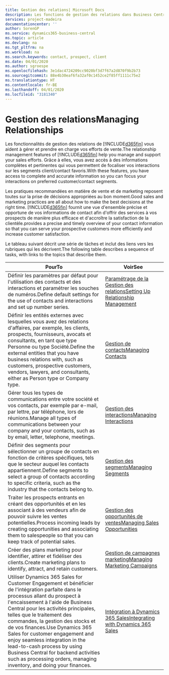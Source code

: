```yaml
---
title: Gestion des relations| Microsoft Docs
description: Les fonctions de gestion des relations dans Business Central prennent en charge vos efforts en matière de vente et vous permettent d'accéder à des informations sur les contacts et les prospects afin de pouvoir servir vos clients efficacement.
services: project-madeira
documentationcenter: ''
author: SorenGP
ms.service: dynamics365-business-central
ms.topic: article
ms.devlang: na
ms.tgt_pltfrm: na
ms.workload: na
ms.search.keywords: contact, prospect, client
ms.date: 04/01/2020
ms.author: sgroespe
ms.openlocfilehash: 3e1dac4724209cc9020bf3d7f67a2d870f9b2b73
ms.sourcegitcommit: 88e4b30eaf6fa32af0c1452ce2f85ff1111c75e2
ms.translationtype: HT
ms.contentlocale: fr-BE
ms.lasthandoff: 04/01/2020
ms.locfileid: "3181340"
---
```

# <a name="managing-relationships"></a><span data-ttu-id="1f4f7-103">Gestion des relations</span><span class="sxs-lookup"><span data-stu-id="1f4f7-103">Managing Relationships</span></span>
<span data-ttu-id="1f4f7-104">Les fonctionnalités de gestion des relations de [!INCLUDE[d365fin](includes/d365fin_md.md)] vous aident à gérer et prendre en charge vos efforts de vente.</span><span class="sxs-lookup"><span data-stu-id="1f4f7-104">The relationship management features of [!INCLUDE[d365fin](includes/d365fin_md.md)] help you manage and support your sales efforts.</span></span> <span data-ttu-id="1f4f7-105">Grâce à elles, vous avez accès à des informations complètes et pertinentes qui vous permettent de focaliser vos interactions sur les segments client/contact favoris.</span><span class="sxs-lookup"><span data-stu-id="1f4f7-105">With these features, you have access to complete and accurate information so you can focus your interactions on preferred customer/contact segments.</span></span>

<span data-ttu-id="1f4f7-106">Les pratiques recommandées en matière de vente et de marketing reposent toutes sur la prise de décisions appropriées au bon moment.</span><span class="sxs-lookup"><span data-stu-id="1f4f7-106">Good sales and marketing practices are all about how to make the best decisions at the right time.</span></span> [!INCLUDE[d365fin](includes/d365fin_md.md)] <span data-ttu-id="1f4f7-107">fournit une vue d'ensemble précise et opportune de vos informations de contact afin d'offrir des services à vos prospects de manière plus efficace et d'accroître la satisfaction de la clientèle.</span><span class="sxs-lookup"><span data-stu-id="1f4f7-107">provides a precise and timely overview of your contact information so that you can serve your prospective customers more efficiently and increase customer satisfaction.</span></span>

<span data-ttu-id="1f4f7-108">Le tableau suivant décrit une série de tâches et inclut des liens vers les rubriques qui les décrivent.</span><span class="sxs-lookup"><span data-stu-id="1f4f7-108">The following table describes a sequence of tasks, with links to the topics that describe them.</span></span>  

| <span data-ttu-id="1f4f7-109">Pour</span><span class="sxs-lookup"><span data-stu-id="1f4f7-109">To</span></span> | <span data-ttu-id="1f4f7-110">Voir</span><span class="sxs-lookup"><span data-stu-id="1f4f7-110">See</span></span> |
| --- | --- |
|<span data-ttu-id="1f4f7-111">Définir les paramètres par défaut pour l'utilisation des contacts et des interactions et paramétrer les souches de numéros.</span><span class="sxs-lookup"><span data-stu-id="1f4f7-111">Define default settings for the use of contacts and interactions and set up number series.</span></span>|[<span data-ttu-id="1f4f7-112">Paramétrage de la Gestion des relations</span><span class="sxs-lookup"><span data-stu-id="1f4f7-112">Setting Up Relationship Management</span></span>](marketing-setup-marketing.md)|
|<span data-ttu-id="1f4f7-113">Définir les entités externes avec lesquelles vous avez des relations d'affaires, par exemple, les clients, prospects, fournisseurs, avocats et consultants, en tant que type Personne ou type Société.</span><span class="sxs-lookup"><span data-stu-id="1f4f7-113">Define the external entities that you have business relations with, such as customers, prospective customers, vendors, lawyers, and consultants, either as Person type or Company type.</span></span>|[<span data-ttu-id="1f4f7-114">Gestion de contacts</span><span class="sxs-lookup"><span data-stu-id="1f4f7-114">Managing Contacts</span></span>](marketing-contacts.md)|
|<span data-ttu-id="1f4f7-115">Gérer tous les types de communications entre votre société et vos contacts, par exemple par e-mail, par lettre, par téléphone, lors de réunions.</span><span class="sxs-lookup"><span data-stu-id="1f4f7-115">Manage all types of communications between your company and your contacts, such as by email, letter, telephone, meetings.</span></span>|[<span data-ttu-id="1f4f7-116">Gestion des interactions</span><span class="sxs-lookup"><span data-stu-id="1f4f7-116">Managing Interactions</span></span>](marketing-interactions.md)|
|<span data-ttu-id="1f4f7-117">Définir des segments pour sélectionner un groupe de contacts en fonction de critères spécifiques, tels que le secteur auquel les contacts appartiennent.</span><span class="sxs-lookup"><span data-stu-id="1f4f7-117">Define segments to select a group of contacts according to specific criteria, such as the industry that the contacts belong to.</span></span>|[<span data-ttu-id="1f4f7-118">Gestion des segments</span><span class="sxs-lookup"><span data-stu-id="1f4f7-118">Managing Segments</span></span>](marketing-segments.md)|
|<span data-ttu-id="1f4f7-119">Traiter les prospects entrants en créant des opportunités et en les associant à des vendeurs afin de pouvoir suivre les ventes potentielles.</span><span class="sxs-lookup"><span data-stu-id="1f4f7-119">Process incoming leads by creating opportunities and associating them to salespeople so that you can keep track of potential sales.</span></span>|[<span data-ttu-id="1f4f7-120">Gestion des opportunités de ventes</span><span class="sxs-lookup"><span data-stu-id="1f4f7-120">Managing Sales Opportunities</span></span>](marketing-manage-sales-opportunities.md)|
|<span data-ttu-id="1f4f7-121">Créer des plans marketing pour identifier, attirer et fidéliser des clients.</span><span class="sxs-lookup"><span data-stu-id="1f4f7-121">Create marketing plans to identify, attract, and retain customers.</span></span>|[<span data-ttu-id="1f4f7-122">Gestion de campagnes marketing</span><span class="sxs-lookup"><span data-stu-id="1f4f7-122">Managing Marketing Campaigns</span></span>](marketing-campaigns.md)|
|<span data-ttu-id="1f4f7-123">Utiliser Dynamics 365 Sales for Customer Engagement et bénéficier de l'intégration parfaite dans le processus allant du prospect à l'encaissement à l'aide de Business Central pour les activités principales, telles que le traitement des commandes, la gestion des stocks et de vos finances.</span><span class="sxs-lookup"><span data-stu-id="1f4f7-123">Use Dynamics 365 Sales for customer engagement and enjoy seamless integration in the lead-to-cash process by using Business Central for backend activities such as processing orders, managing inventory, and doing your finances.</span></span>|[<span data-ttu-id="1f4f7-124">Intégration à Dynamics 365 Sales</span><span class="sxs-lookup"><span data-stu-id="1f4f7-124">Integrating with Dynamics 365 Sales</span></span>](marketing-integrate-dynamicscrm.md)|
